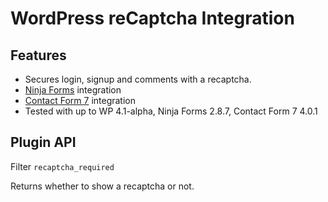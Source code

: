 WordPress reCaptcha Integration
===============================

Features
--------
- Secures login, signup and comments with a recaptcha.
- [Ninja Forms](http://ninjaforms.com/) integration
- [Contact Form 7](https://wordpress.org/plugins/contact-form-7/) integration
- Tested with up to WP 4.1-alpha, Ninja Forms 2.8.7, Contact Form 7 4.0.1

Plugin API
----------
Filter `recaptcha_required`

Returns whether to show a recaptcha or not.